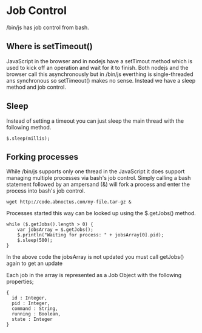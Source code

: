 
# Job Control

/bin/js has job control from bash.

## Where is setTimeout()

JavaScript in the browser and in nodejs have a setTimout method which is used to kick off an operation and wait for it to finish.  Both nodejs and the browser call this asynchronously but in /bin/js everthing is single-threaded ans synchronous so setTimeout() makes no sense.  Instead we have a sleep method and job control.

## Sleep

Instead of setting a timeout you can just sleep the main thread with the following method.

    $.sleep(millis);


## Forking processes

While /bin/js supports only one thread in the JavaScript it does support managing multiple processes via bash's job control.  Simply calling a bash statement followed by an ampersand (&) will fork a process and enter the process into bash's job control.

    wget http://code.abnoctus.com/my-file.tar-gz &

Processes started this way can be looked up using the $.getJobs() method.


    while ($.getJobs().length > 0) {
        var jobsArray = $.getJobs();
        $.println("Waiting for process: " + jobsArray[0].pid);
        $.sleep(500);
    }

In the above code the jobsArray is not updated you must call getJobs() again to get an update

Each job in the array is represented as a Job Object with the following properties;

    {
      id : Integer,
      pid : Integer,
      command : String,
      running : Boolean,
      state : Integer
    }
